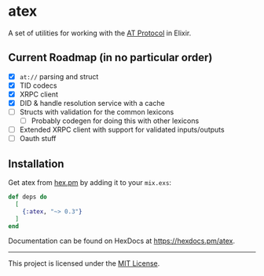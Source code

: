 # atex

A set of utilities for working with the [AT Protocol](https://atproto.com) in
Elixir.

## Current Roadmap (in no particular order)

- [x] `at://` parsing and struct
- [x] TID codecs
- [x] XRPC client
- [x] DID & handle resolution service with a cache
- [ ] Structs with validation for the common lexicons
  - [ ] Probably codegen for doing this with other lexicons
- [ ] Extended XRPC client with support for validated inputs/outputs
- [ ] Oauth stuff

## Installation

Get atex from [hex.pm](https://hex.pm) by adding it to your `mix.exs`:

```elixir
def deps do
  [
    {:atex, "~> 0.3"}
  ]
end
```

Documentation can be found on HexDocs at https://hexdocs.pm/atex.

---

This project is licensed under the [MIT License](./LICENSE).
